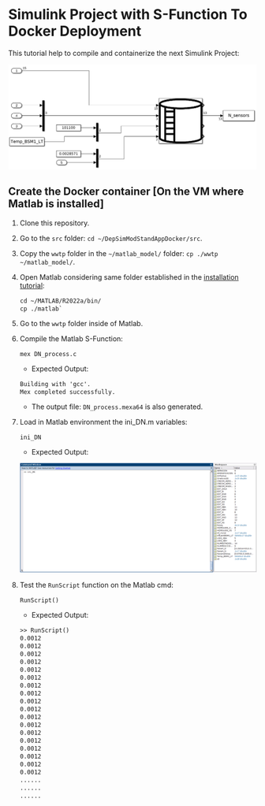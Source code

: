 # Simulink Project with S-Function To Docker Deployment

This tutorial help to compile and containerize the next Simulink Project:

![img](./images/wwtp.png)

## Create the Docker container **[On the VM where Matlab is installed]**

1. Clone this repository.
2. Go to the `src` folder: `cd ~/DepSimModStandAppDocker/src`.
3. Copy the `wwtp` folder in the `~/matlab_model/` folder: `cp ./wwtp ~/matlab_model/`.
4. Open Matlab considering same folder established in the [installation tutorial](./MatlabOnLinux.md):

    ```console
    cd ~/MATLAB/R2022a/bin/
    cp ./matlab`
    ```

5. Go to the `wwtp` folder inside of Matlab.
6. Compile the Matlab S-Function:

    ```console
    mex DN_process.c
    ```

    - Expected Output:

    ```console
    Building with 'gcc'.
    Mex completed successfully.
    ```

    - The output file: `DN_process.mexa64` is also generated.

7. Load in Matlab environment the ini_DN.m variables:

    ```console
    ini_DN
    ```

    - Expected Output:

    ![img](./images/ini_DN.png)

8. Test the `RunScript` function on the Matlab cmd:

    ```console
    RunScript()
    ```

    - Expected Output:

    ```console
    >> RunScript()
    0.0012
    0.0012
    0.0012
    0.0012
    0.0012
    0.0012
    0.0012
    0.0012
    0.0012
    0.0012
    0.0012
    0.0012
    0.0012
    0.0012
    0.0012
    0.0012
    0.0012
    0.0012
    ......
    ......
    ......
    ```
